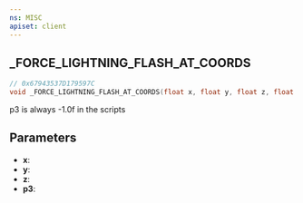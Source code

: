 ```yaml
---
ns: MISC
apiset: client
---
```

## _FORCE_LIGHTNING_FLASH_AT_COORDS

```c
// 0x67943537D179597C
void _FORCE_LIGHTNING_FLASH_AT_COORDS(float x, float y, float z, float p3);
```

p3 is always -1.0f in the scripts

## Parameters
* **x**:
* **y**:
* **z**:
* **p3**: